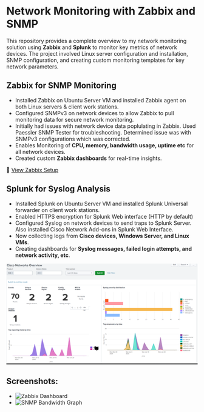# Network Monitoring with Zabbix and SNMP

This repository provides a complete overview to my network monitoring solution using **Zabbix** and **Splunk** to monitor key metrics of network devices. The project involved Linux server configuration and installation, SNMP configuration, and creating custom monitoring templates for key network parameters.

## **Zabbix for SNMP Monitoring**
- Installed Zabbix on Ubuntu Server VM and installed Zabbix agent on both Linux servers & client work stations.
- Configured SNMPv3 on network devices to allow Zabbix to pull monitoring data for secure network monitoring.
- Initially had issues with network device data poplulating in Zabbix. Used Paessler SNMP Tester for troubleshooting. Determined issue was with SNMPv3 configurations which was corrected.
- Enables Monitoring of **CPU, memory, bandwidth usage, uptime etc** for all network devices.
- Created custom **Zabbix dashboards** for real-time insights.

📄 [View Zabbix Setup](monitoring/zabbix-setup.md)

## **Splunk for Syslog Analysis**
- Installed Splunk on Ubuntu Server VM and installed Splunk Universal forwarder on client work stations.
- Enabled HTTPS encryption for Splunk Web interface (HTTP by default)
- Configured Syslog on network devices to send traps to Splunk Server. Also installed Cisco Network Add-ons in Splunk Web Interface.
- Now collecting logs from **Cisco devices, Windows Server, and Linux VMs**.
- Creating dashboards for **Syslog messages, failed login attempts, and network activity, etc**.

![View Splunk Setup](https://github.com/Plantlyfe/Network-Monitoring/blob/main/Splunk%20Syslog%20Dashboard%20-%20Cisco.png)

## Screenshots:
- ![Zabbix Dashboard](images/zabbix-dashboard.png)
- ![SNMP Bandwidth Graph](images/snmp-graph.png)

